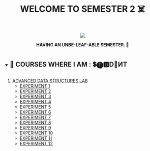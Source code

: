 <h1 align="center">WELCOME TO SEMESTER 2 ☠️</h1>
<!-- PROJECT LOGO -->
<br />
<p align="center">
  <a href="https://github.com/DHANOLA/CLASS-NOTIX/tree/root/SEMESTER%202">
    <img src="https://media.giphy.com/media/l0HlIZNLEvJXVQBgY/giphy.gif" >
  </a>

  

  <p align="center">
  <b>HAVING AN UNBE-LEAF-ABLE SEMESTER. 🍩</b>
    <br />
   
  </p>
</p>


<!-- TABLE OF CONTENTS -->
<details open="open">
  <summary><h2 style="display: inline-block">🎅 COURSES WHERE I AM : 💲🅣🆄D📧ИT</h2></summary>
  <ol>
        <li>
      <a href="https://github.com/DHANOLA/CLASS-NOTIX/tree/root/SEMESTER%202/ADVANCED%20DATA%20STRUCTURES%20LAB" style="color: ">ADVANCED DATA STRUCTURES LAB</a>
       <ul>
        <li><a href="https://github.com/DHANOLA/CLASS-NOTIX/tree/root/SEMESTER%202/ADVANCED%20DATA%20STRUCTURES%20LABEXPERIMENT%201" style="color: ">EXPERIMENT 1</a></li>
      </ul>  <ul>
        <li><a href="https://github.com/DHANOLA/CLASS-NOTIX/tree/root/SEMESTER%202/ADVANCED%20DATA%20STRUCTURES%20LAB/EXPERIMENT%202" style="color: ">EXPERIMENT 2</a></li>
      </ul>  <ul>
        <li><a href="https://github.com/DHANOLA/CLASS-NOTIX/tree/root/SEMESTER%202/ADVANCED%20DATA%20STRUCTURES%20LAB/EXPERIMENT%203" style="color: ">EXPERIMENT 3</a></li>
      </ul>  <ul>
        <li><a href="https://github.com/DHANOLA/CLASS-NOTIX/tree/root/SEMESTER%202/ADVANCED%20DATA%20STRUCTURES%20LAB/EXPERIMENT%204" style="color: ">EXPERIMENT 4</a></li>
      </ul>  <ul>
        <li><a href="https://github.com/DHANOLA/CLASS-NOTIX/tree/root/SEMESTER%202/ADVANCED%20DATA%20STRUCTURES%20LAB/EXPERIMENT%205" style="color: ">EXPERIMENT 5</a></li>
      </ul>  <ul>
        <li><a href="https://github.com/DHANOLA/CLASS-NOTIX/tree/root/SEMESTER%202/ADVANCED%20DATA%20STRUCTURES%20LAB/EXPERIMENT%206" style="color: ">EXPERIMENT 6</a></li>
      </ul>  <ul>
        <li><a href="https://github.com/DHANOLA/CLASS-NOTIX/tree/root/SEMESTER%202/ADVANCED%20DATA%20STRUCTURES%20LAB/EXPERIMENT%207" style="color: ">EXPERIMENT 7</a></li>
      </ul>  <ul>
        <li><a href="https://github.com/DHANOLA/CLASS-NOTIX/tree/root/SEMESTER%202/ADVANCED%20DATA%20STRUCTURES%20LAB/EXPERIMENT%208" style="color: ">EXPERIMENT 8</a></li>
      </ul>  <ul>
        <li><a href="https://github.com/DHANOLA/CLASS-NOTIX/tree/root/SEMESTER%202/ADVANCED%20DATA%20STRUCTURES%20LAB/EXPERIMENT%209" style="color: ">EXPERIMENT 9</a></li>
      </ul>  <ul>
        <li><a href="https://github.com/DHANOLA/CLASS-NOTIX/tree/root/SEMESTER%202/ADVANCED%20DATA%20STRUCTURES%20LAB/EXPERIMENT%2010" style="color: ">EXPERIMENT 10</a></li>
      </ul><ul>
        <li><a href="https://github.com/DHANOLA/CLASS-NOTIX/tree/root/SEMESTER%202/ADVANCED%20DATA%20STRUCTURES%20LAB/EXPERIMENT%2011" style="color: ">EXPERIMENT 11</a></li>
      </ul><ul>
        <li><a href="https://github.com/DHANOLA/CLASS-NOTIX/tree/root/SEMESTER%202/ADVANCED%20DATA%20STRUCTURES%20LAB/EXPERIMENT%2012" style="color: ">EXPERIMENT 12</a></li>
      </ul>
    </li>
    
    
    
  </ol>
</details>




